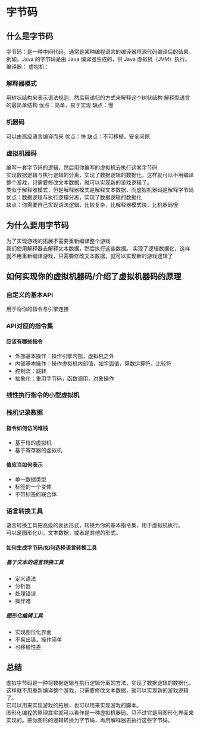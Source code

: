 # 字节码

## 什么是字节码
字节码：是一种中间代码，通常是某种编程语言的编译器将源代码编译后的结果。例如，Java 的字节码是由 Java 编译器生成的，供 Java 虚拟机（JVM）执行。
编译器：
虚拟机：

### 解释器模式
用树状结构来表示语法规则，然后用递归的方式来解释这个树状结构
解释型语言的最简单结构
优点：简单，易于实现
缺点：慢

### 机器码
可以由高级语言编译而来
优点：快
缺点：不可移植，安全问题

### 虚拟机器码
编写一套字节码的逻辑，然后用你编写的虚拟机去执行这套字节码  
实现数据逻辑与执行逻辑的分离，实现了数据逻辑的数据化，这样就可以不用编译整个游戏，只需要修改文本数据，就可以实现新的游戏逻辑了。  
类似于解释器模式，但是解释器模式是解释文本数据，而虚拟机器码是解释字节码  
优点：数据逻辑与执行逻辑分离，实现了数据逻辑的数据化  
缺点：你需要自己实现语法逻辑，比较复杂，比解释器模式快，比机器码慢

## 为什么要用字节码
为了实现游戏的拓展不需要重新编译整个游戏  
我们使用解释器去解释文本数据，然后执行这些数据。
实现了逻辑数据化，这样就不用重新编译游戏，只需要修改文本数据，就可以实现新的游戏逻辑了

## 如何实现你的虚拟机器码/介绍了虚拟机器码的原理

### 自定义的基本API
用于将你的指令与引擎连接

### API对应的指令集

#### 应该有哪些指令
- 外部基本操作：操作引擎内部，虚拟机之外
- 内部基本操作：操作虚拟机内部值，如字面值，算数运算符，比较符
- 控制流：跳转
- 抽象化：重用字节码，函数调用，对象操作


### 线性执行指令的小型虚拟机

### 栈机记录数据

#### 指令如何访问堆栈
- 基于栈的虚拟机
- 基于寄存器的虚拟机

#### 值应当如何表示
- 单一数据类型
- 标签的一个变体
- 不带标签的联合体

### 语言转换工具
语言转换工具把高级的表达形式，转换为你的基本指令集，用于虚拟机执行。  
可以是图形化UI，文本数据，或者是其他的形式。

#### 如何生成字节码/如何选择语言转换工具
##### 基于文本的语言转换工具
- 定义语法
- 分析器
- 处理错误
- 操作难

##### 图形化编辑工具
- 实现图形化界面
- 不易出错，操作简单
- 可移植性差

## 总结
虚拟字节码是一种将数据逻辑与执行逻辑分离的方法，实现了数据逻辑的数据化，这样就不用重新编译整个游戏，只需要修改文本数据，就可以实现新的游戏逻辑了。  
它可以用来实现游戏的拓展，也可以用来实现游戏的脚本。  
图形化编程的原理其实就可以看作是一种虚拟机器码，只不过它是用图形化界面来实现的。把你图形的逻辑转换为字节码，再用解释器去执行这些字节码。